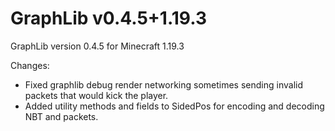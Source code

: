 # GraphLib v0.4.5+1.19.3

GraphLib version 0.4.5 for Minecraft 1.19.3

Changes:

* Fixed graphlib debug render networking sometimes sending invalid packets that would kick the player.
* Added utility methods and fields to SidedPos for encoding and decoding NBT and packets.
